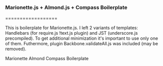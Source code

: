 ### Marionette.js + Almond.js + Compass Boilerplate
==================

This is boilerplate for Marionette.js. I left 2 variants of templates: Handlebars (for require.js !text.js plugin) and JST (underscore.js precompiled). To get additional minimization it's important to use only one of them. Futhermore, plugin Backbone.validateAll.js was included (may be removed).

Marionette Almond Compass Boilerplate 
